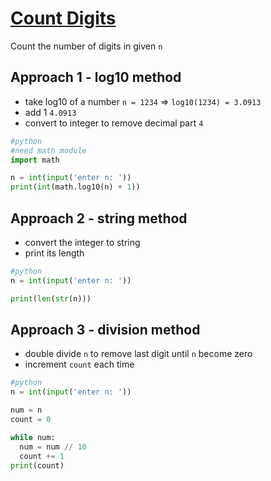 # [Count Digits]()

Count the number of digits in given `n`

## Approach 1 - log10 method

- take log10 of a number `n = 1234` => `log10(1234) = 3.0913`
- add 1 `4.0913`
- convert to integer to remove decimal part `4`


```python
#python
#need math module
import math 

n = int(input('enter n: '))
print(int(math.log10(n) + 1))
```

## Approach 2 - string method

- convert the integer to string
- print its length

```python
#python
n = int(input('enter n: '))

print(len(str(n)))
```

## Approach 3  - division method

- double divide `n` to remove last digit until `n` become zero
- increment `count` each time

```python
#python
n = int(input('enter n: '))

num = n
count = 0

while num:
  num = num // 10
  count += 1
print(count)
```